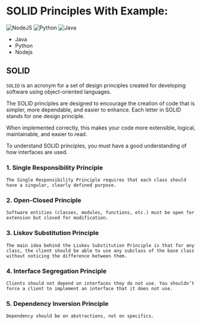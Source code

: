 # SOLID Principles With Example:
![NodeJS](https://img.shields.io/badge/node.js-6DA55F?style=for-the-badge&logo=node.js&logoColor=white)
![Python](https://img.shields.io/badge/python-3670A0?style=for-the-badge&logo=python&logoColor=ffdd54)
![Java](https://img.shields.io/badge/java-%23ED8B00.svg?style=for-the-badge&logo=openjdk&logoColor=white)

- Java
- Python
- Nodejs

## SOLID
`SOLID` is an acronym for a set of design principles created for developing software using object-oriented languages.

The SOLID principles are designed to encourage the creation of code that is simpler, more dependable, and easier to enhance. Each letter in SOLID stands for one design principle.

When implemented correctly, this makes your code more extensible, logical, maintainable, and easier to read.

To understand SOLID principles, you must have a good understanding of how interfaces are used.

### 1. Single Responsibility Principle
`The Single Responsibility Principle requires that each class should have a singular, clearly defined purpose.
`
### 2. Open-Closed Principle
`Software entities (classes, modules, functions, etc.) must be open for extension but closed for modification.
`
### 3. Liskov Substitution Principle
`The main idea behind the Liskov Substitution Principle is that for any class, the client should be able to use any subclass of the base class without noticing the difference between them.`


### 4. Interface Segregation Principle
`Clients should not depend on interfaces they do not use. You shouldn’t force a client to implement an interface that it does not use.
`
### 5. Dependency Inversion Principle
`Dependency should be on abstractions, not on specifics.
`